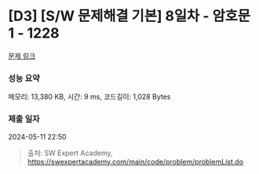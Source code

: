 # [D3] [S/W 문제해결 기본] 8일차 - 암호문1 - 1228 

[문제 링크](https://swexpertacademy.com/main/code/problem/problemDetail.do?contestProbId=AV14w-rKAHACFAYD) 

### 성능 요약

메모리: 13,380 KB, 시간: 9 ms, 코드길이: 1,028 Bytes

### 제출 일자

2024-05-11 22:50



> 출처: SW Expert Academy, https://swexpertacademy.com/main/code/problem/problemList.do